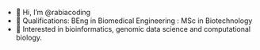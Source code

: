- 👋 Hi, I’m @rabiacoding
- 🌱 Qualifications: BEng in Biomedical Engineering : MSc in Biotechnology 
- 👀 Interested in bioinformatics, genomic data science and computational biology.
 
<!---
rabiacoding/rabiacoding is a ✨ special ✨ repository because its `README.md` (this file) appears on your GitHub profile.
You can click the Preview link to take a look at your changes.
--->
